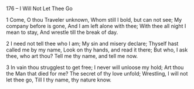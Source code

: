 176 – I Will Not Let Thee Go


1
Come, O thou Traveler unknown,
Whom still I bold, but can not see;
My company before is gone,
And I am left alone with thee;
With thee all night I mean to stay,
And wrestle till the break of day.

2
I need not tell thee who I am;
My sin and misery declare;
Thyself hast called me by my name,
Look on thy hands, and read it there;
But who, I ask thee, who art thou?
Tell me thy name, and tell me now.

3
In vain thou strugglest to get free;
I never will unloose my hold;
Art thou the Man that died for me?
The secret of thy love unfold;
Wrestling, I will not let thee go,
Till I thy name, thy nature know.
